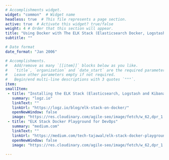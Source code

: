 ```yaml
---
# Accomplishments widget.
widget: "common"  # Widget name
headless: true  # This file represents a page section.
active: true  # Activate this widget? true/false
weight: 4 # Order that this section will appear.
title: "Using Docker with The ELK Stack (Elasticsearch Docker, Logstash and Kibana)"
subtitle: ""

# Date format
date_format: "Jan 2006"

# Accomplishments.
#   Add/remove as many `[[item]]` blocks below as you like.
#   `title`, `organization` and `date_start` are the required parameters.
#   Leave other parameters empty if not required.
#   Begin/end multi-line descriptions with 3 quotes `"""`.
item:
smallItem: 
 - title: "Installing the ELK Stack (Elasticsearch, Logstash and Kibana) on Docker"
   summary: "logz.io"
   linkText: ""
   linkUrl: "https://logz.io/blog/elk-stack-on-docker/"
   openNewWindow: false
   image: "https://res.cloudinary.com/agile-seo/image/fetch/w_62,dpr_1.0,d_blank_am8gzx.png/https%3A%2F%2Flogo.clearbit.com%2Flogz.io%3Fsize%3D250"
 - title: "ELK Stack Docker Playground for DevOps"
   summary: "medium.com"
   linkText: ""
   linkUrl: "https://medium.com/tech-tajawal/elk-stack-docker-playground-for-devops-221179ca00dd"
   openNewWindow: false
   image: "https://res.cloudinary.com/agile-seo/image/fetch/w_62,dpr_1.0,d_blank_am8gzx.png/https%3A%2F%2Flogo.clearbit.com%2Fmedium.com%3Fsize%3D250"
 
---
```

